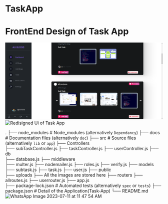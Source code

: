 # TaskApp

<h1>FrontEnd Design of Task App</h1>


<img src="https://github.com/ujjwalanand43/TaskApp/blob/d9a51ca84ea4b5e61ebbb67fd4b8621aa0858cb6/src/public/uploads/1663442623343taskApp.png" alt="FrontEnd Design of Task App" >

<img src="https://github.com/ujjwalanand43/TaskApp/assets/74017578/04bf1c0e-cee5-49f2-b74b-088bf0d88f4c" alt="Redisigned Ui of Task App" >

  .
    ├── node_modules                   # Node_modules (alternatively `Dependancy`)
    ├── docs                    # Documentation files (alternatively `doc`)
    ├── src                     # Source files (alternatively `lib` or `app`)
         ├── Controllers  
              ├── subTaskController.js
              ├── taskController.js
              ├── userController.js
         ├── db   
              ├── database.js
         ├── middleware   
              ├── multer.js
              ├── nodemailer.js
              ├── roles.js
              ├── verify.js
         ├── models   
              ├── subtask.js
              ├── task.js
              ├── user.js
         ├── public   
                ├── uploads
                       ├── All the images are stored here 
         ├── routers
                 ├── allroutes.js
                 ├── userrouter.js
         ├── app.js   
    ├── package-lock.json               # Automated tests (alternatively `spec` or `tests`)
    ├── package.json                    # Detail of the Application(Task-App)
    └── README.md
![WhatsApp Image 2023-07-11 at 11 47 54 AM](https://github.com/ujjwalanand43/TaskApp/assets/74017578/04bf1c0e-cee5-49f2-b74b-088bf0d88f4c)
